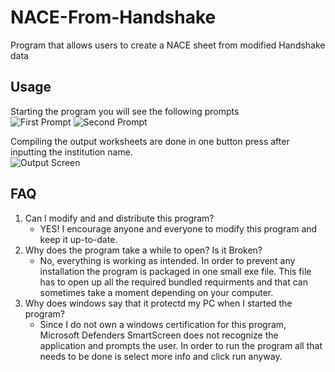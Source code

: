 # NACE-From-Handshake
Program that allows users to create a NACE sheet from modified Handshake data

## Usage

Starting the program you will see the following prompts  
![First Prompt](https://i.imgur.com/AakhmwW.png)
![Second Prompt](https://i.imgur.com/8x8iWwu.png)

Compiling the output worksheets are done in one button press after inputting the institution name.  
![Output Screen](https://i.imgur.com/Xhvktqv.png)

## FAQ
1. Can I modify and and distribute this program?
   * YES! I encourage anyone and everyone to modify this program and keep it up-to-date. 
2. Why does the program take a while to open? Is it Broken?
   * No, everything is working as intended. In order to prevent any installation the program is packaged in one small exe file. This file has to open up all the required bundled requirments and that can sometimes take a moment depending on your computer.
3. Why does windows say that it protectd my PC when I started the program?
   * Since I do not own a windows certification for this program, Microsoft Defenders SmartScreen does not recognize the application and prompts the user. In order to run the program all that needs to be done is select more info and click run anyway.
